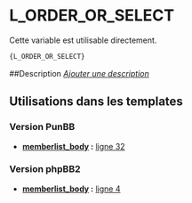 # L_ORDER_OR_SELECT


Cette variable est utilisable directement.

```html
{L_ORDER_OR_SELECT}
```

##Description
[*Ajouter une description*](https://fa-tvars.appspot.com/var/L_ORDER_OR_SELECT)

## Utilisations dans les templates

### Version PunBB

* __[memberlist_body](../tpl/var/punbb/memberlist_body.md#readme) :__ [ligne 32](../tpl/src/punbb/memberlist_body.tpl#L32)

### Version phpBB2

* __[memberlist_body](../tpl/var/subsilver/memberlist_body.md#readme) :__ [ligne 4](../tpl/src/subsilver/memberlist_body.tpl#L4)